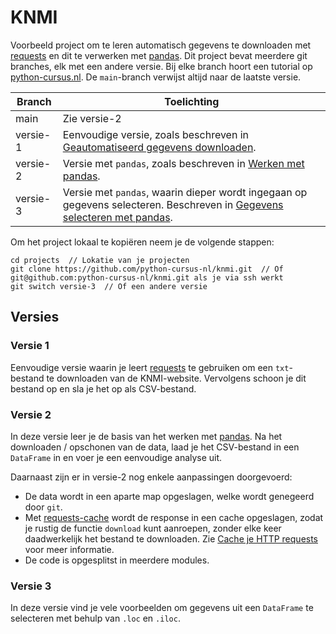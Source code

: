 # KNMI
Voorbeeld project om te leren automatisch gegevens te downloaden met [requests](https://requests.readthedocs.io/en/latest/) en dit te verwerken met [pandas](https://pandas.pydata.org/). Dit project bevat meerdere git branches, elk met een andere versie. Bij elke branch hoort een tutorial op [python-cursus.nl](https://python-cursus.nl). De `main`-branch verwijst altijd naar de laatste versie.

| Branch   | Toelichting                                                                                                                                                                           |
|----------|---------------------------------------------------------------------------------------------------------------------------------------------------------------------------------------|
| main     | Zie versie-2                                                                                                                                                                          |
| versie-1 | Eenvoudige versie, zoals beschreven in  [Geautomatiseerd gegevens downloaden](https://python-cursus.nl/blog/geautomatiseerd-gegevens-downloaden/).                                    |
| versie-2 | Versie met  `pandas`, zoals beschreven in  [Werken met pandas](https://python-cursus.nl/blog/pandas-introductie/).                                                                    |
| versie-3 | Versie met  `pandas`, waarin dieper wordt ingegaan op gegevens selecteren. Beschreven in [Gegevens selecteren met pandas](https://python-cursus.nl/blog/pandas-gegevens-selecteren/). |

Om het project lokaal te kopiëren neem je de volgende stappen:

```shell
cd projects  // Lokatie van je projecten
git clone https://github.com/python-cursus-nl/knmi.git  // Of git@github.com:python-cursus-nl/knmi.git als je via ssh werkt
git switch versie-3  // Of een andere versie
```

## Versies

### Versie 1
Eenvoudige versie waarin je leert [requests](https://requests.readthedocs.io/en/latest/) te gebruiken om een `txt`-bestand te downloaden van de KNMI-website. Vervolgens schoon je dit bestand op en sla je het op als CSV-bestand.

### Versie 2
In deze versie leer je de basis van het werken met [pandas](https://pandas.pydata.org/). Na het downloaden / opschonen van de data, laad je het CSV-bestand in een `DataFrame` in en voer je een eenvoudige analyse uit.

Daarnaast zijn er in versie-2 nog enkele aanpassingen doorgevoerd:

* De data wordt in een aparte map opgeslagen, welke wordt genegeerd door `git`.
* Met [requests-cache](https://requests-cache.readthedocs.io/en/stable/) wordt de response in een cache opgeslagen, zodat je rustig de functie `download` kunt aanroepen, zonder elke keer daadwerkelijk het bestand te downloaden. Zie [Cache je HTTP requests](https://python-cursus.nl/blog/requests-cache/) voor meer informatie.
* De code is opgesplitst in meerdere modules.

### Versie 3

In deze versie vind je vele voorbeelden om gegevens uit een `DataFrame` te selecteren met behulp van `.loc` en `.iloc`.